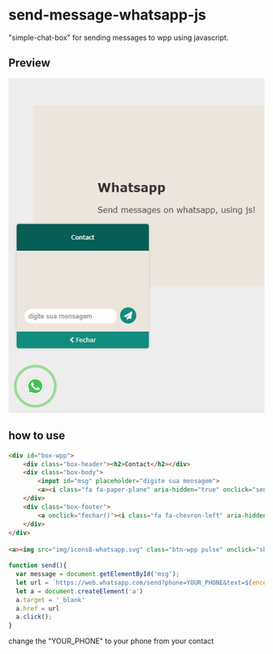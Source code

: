 # send-message-whatsapp-js

"simple-chat-box" for sending messages to wpp using javascript.

## Preview

![GitHub Logo](/msg-wpp/img/screen.PNG)

## how to use

```html
<div id="box-wpp">
    <div class="box-header"><h2>Contact</h2></div>  
    <div class="box-body">
        <input id="msg" placeholder="digite sua mensagem">
        <a><i class="fa fa-paper-plane" aria-hidden="true" onclick="send()"></i></a>
    </div>   
    <div class="box-footer">
        <a onclick="fechar()"><i class="fa fa-chevron-left" aria-hidden="true"></i> Fechar</a>
    </div>
</div>
       
<a><img src="img/icons8-whatsapp.svg" class="btn-wpp pulse" onclick="show()"></a>
```

```javascript
function send(){
  var message = document.getElementById('msg');
  let url = `https://web.whatsapp.com/send?phone=YOUR_PHONE&text=${encodeURIComponent(msg.value)}`;
  let a = document.createElement('a')
  a.target = '_blank'
  a.href = url 
  a.click();
}
```
change the "YOUR_PHONE" to your phone from your contact
